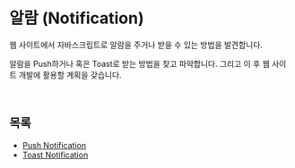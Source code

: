 # 알람 (Notification)
웹 사이트에서 자바스크립트로 알람을 주거나 받을 수 있는 방법을 발견합니다.   

알람을 Push하거나 혹은 Toast로 받는 방법을 찾고 파악합니다. 그리고 이 후 웹 사이트 개발에 활용할 계획을 갖습니다.   

<br/>

## 목록
* [Push Notification](https://github.com/Hschan2/LearnJavascript/tree/main/aboutJavaScript/Tips/Notification/pushNotification)
* [Toast Notification](https://github.com/Hschan2/LearnJavascript/tree/main/aboutJavaScript/Tips/Notification/toastNotification)